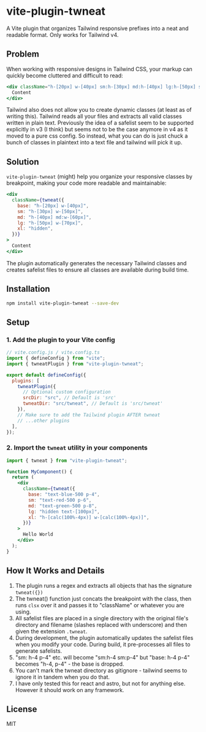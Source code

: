 # vite-plugin-twneat

A Vite plugin that organizes Tailwind responsive prefixes into a neat and readable format. Only works for Tailwind v4.

## Problem

When working with responsive designs in Tailwind CSS, your markup can quickly become cluttered and difficult to read:

```jsx
<div className="h-[20px] w-[40px] sm:h-[30px] md:h-[40px] lg:h-[50px] sm:w-[50px] md:w-[60px] lg:w-[70px] xl:hidden">
  Content
</div>
```

Tailwind also does not allow you to create dynamic classes (at least as of writing this). Tailwind reads all your files and extracts all valid classes written in plain text. Previously the idea of a safelist seem to be supported explicitly in v3 (I think) but seems not to be the case anymore in v4 as it moved to a pure css config. So instead, what you can do is just chuck a bunch of classes in plaintext into a text file and tailwind will pick it up.

## Solution

`vite-plugin-twneat` (might) help you organize your responsive classes by breakpoint, making your code more readable and maintainable:

```jsx
<div
  className={twneat({
    base: "h-[20px] w-[40px]",
    sm: "h-[30px] w-[50px]",
    md: "h-[40px] md:w-[60px]",
    lg: "h-[50px] w-[70px]",
    xl: "hidden",
  })}
>
  Content
</div>
```

The plugin automatically generates the necessary Tailwind classes and creates safelist files to ensure all classes are available during build time.

## Installation

```bash
npm install vite-plugin-twneat --save-dev
```

## Setup

### 1. Add the plugin to your Vite config

```js
// vite.config.js / vite.config.ts
import { defineConfig } from "vite";
import { twneatPlugin } from "vite-plugin-twneat";

export default defineConfig({
  plugins: [
    twneatPlugin({
      // Optional custom configuration
      srcDir: "src", // Default is 'src'
      twneatDir: "src/twneat", // Default is 'src/twneat'
    }),
    // Make sure to add the Tailwind plugin AFTER twneat
    // ...other plugins
  ],
});
```

### 2. Import the `twneat` utility in your components

```jsx
import { twneat } from "vite-plugin-twneat";

function MyComponent() {
  return (
    <div
      className={twneat({
        base: "text-blue-500 p-4",
        sm: "text-red-500 p-6",
        md: "text-green-500 p-8",
        lg: "hidden text-[100px]",
        xl: "h-[calc(100%-4px)] w-[calc(100%-4px)]",
      })}
    >
      Hello World
    </div>
  );
}
```

## How It Works and Details

1. The plugin runs a regex and extracts all objects that has the signature `twneat({})`
2. The twneat() function just concats the breakpoint with the class, then runs `clsx` over it and passes it to "className" or whatever you are using.
3. All safelist files are placed in a single directory with the original file's directory and filename (slashes replaced with underscore) and then given the extension `.twneat`.
4. During development, the plugin automatically updates the safelist files when you modify your code. During build, it pre-processes all files to generate safelists.
5. "sm: h-4 p-4" etc. will become "sm:h-4 sm:p-4" but "base: h-4 p-4" becomes "h-4, p-4" - the base is dropped.
5. You can't mark the twneat directory as gitignore - tailwind seems to ignore it in tandem when you do that.
6. I have only tested this for react and astro, but not for anything else. However it should work on any framework.

## License

MIT
